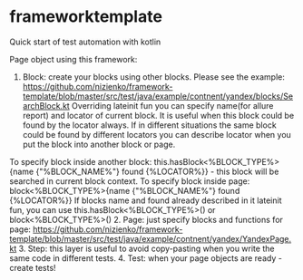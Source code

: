 # frameworktemplate
Quick start of test automation with kotlin

Page object using this framework:
1. Block: create your blocks using other blocks.
Please see the example:
    https://github.com/nizienko/framework-template/blob/master/src/test/java/example/contnent/yandex/blocks/SearchBlock.kt
Overriding lateinit fun you can specify name(for allure report) and locator of current block. It is useful when this block could be found by the locator always.
If in different situations the same block could be found by different locators you can describe locator when you put the block into another block or page.

To specify block inside another block:
    this.hasBlock<%BLOCK_TYPE%>{name {"%BLOCK_NAME%"} found {%LOCATOR%}} - this block will be searched in current block context.
To specify block inside page:
    block<%BLOCK_TYPE%>{name {"%BLOCK_NAME%"} found {%LOCATOR%}}
If blocks name and found already described in it lateinit fun, you can use
    this.hasBlock<%BLOCK_TYPE%>()
or
    block<%BLOCK_TYPE%>()
2. Page: just specify blocks and functions for page:
    https://github.com/nizienko/framework-template/blob/master/src/test/java/example/contnent/yandex/YandexPage.kt
3. Step: this layer is useful to avoid copy-pasting when you write the same code in different tests.
4. Test: when your page objects are ready - create tests!